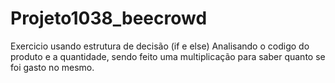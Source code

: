 # Projeto1038_beecrowd
Exercicio usando estrutura de decisão (if e else) Analisando o codigo do produto e a quantidade, sendo feito uma multiplicação para saber quanto se foi gasto no mesmo.
